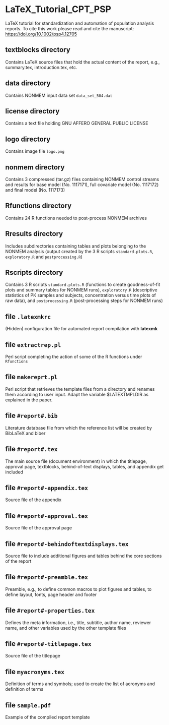 # LaTeX_Tutorial_CPT_PSP
LaTeX tutorial for standardization and automation of population analysis reports. To cite this work please read and cite the manuscript: https://doi.org/10.1002/psp4.12705
## textblocks directory
Contains LaTeX source files that hold the actual content of the report, e.g., summary.tex, introduction.tex, etc.
## data directory
Contains NONMEM input data set `data_set_504.dat`
## license directory
Contains a text file holding GNU AFFERO GENERAL PUBLIC LICENSE
## logo directory
Contains image file `logo.png`
## nonmem directory
Contains 3 compressed (tar.gz) files containing NONMEM control streams and results for base model (No. 1117171), full covariate model (No. 1117172) and final model (No. 1117173)
## Rfunctions directory
Contains 24 R functions needed to post-process NONMEM archives
## Rresults directory
Includes subdirectories containing tables and plots belonging to the NONMEM analysis (output created by the 3 R scripts `standard.plots.R`, `exploratory.R` and `postprocessing.R`)
## Rscripts directory
Contains 3 R scripts `standard.plots.R` (functions to create goodness-of-fit plots and summary tables for NONMEM runs), `exploratory.R` (descriptive statistics of PK samples and subjects, concentration versus time plots of raw data), and `postprocessing.R` (post-processing steps for NONMEM runs)
## file `.latexmkrc`
(Hidden) configuration file for automated report compilation with **latexmk**
## file `extractrep.pl`
Perl script completing the action of some of the R functions under `Rfunctions`
## file `makereprt.pl`
Perl script that retrieves the template files from a directory and renames them according to user input. Adapt the variable $LATEXTMPLDIR as explained in the paper.
## file `#report#.bib`
Literature database file from which the reference list will be created by BibLaTeX and biber
## file `#report#.tex`
The main source file (document environment) in which the titlepage, approval page, textblocks, behind-of-text displays, tables, and appendix get included
## file `#report#-appendix.tex`
Source file of the appendix
## file `#report#-approval.tex`
Source file of the approval page
## file `#report#-behindoftextdisplays.tex`
Source file to include additional figures and tables behind the core sections of the report
## file `#report#-preamble.tex`
Preamble, e.g., to define common macros to plot figures and tables, to define layout, fonts, page header and footer
## file `#report#-properties.tex`
Defines the meta information, i.e., title, subtitle, author name, reviewer name, and other variables used by the other template files
## file `#report#-titlepage.tex`
Source file of the titlepage
## file `myacronyms.tex`
Definition of terms and symbols; used to create the list of acronyms and definition of terms
## file `sample.pdf`
Example of the compiled report template
